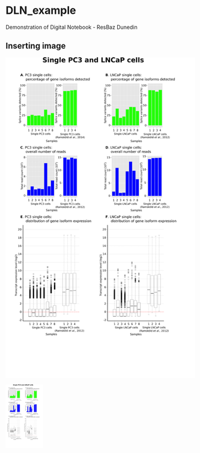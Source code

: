 # DLN_example
Demonstration of Digital Notebook - ResBaz Dunedin

## Inserting image

![you're a wizard](image21793.png)

<img src="image21793.png" width=100/>
